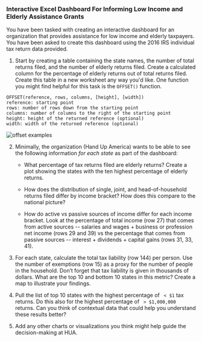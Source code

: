 ### Interactive Excel Dashboard For Informing Low Income and Elderly Assistance Grants

You have been tasked with creating an interactive dashboard for an organization that provides assistance for low income and elderly taxpayers. You have been asked to create this dashboard using the 2016 IRS individual tax return data provided. 

1. Start by creating a table containing the state names, the number of total returns filed, and the number of elderly returns filed. Create a calculated column for the percentage of elderly returns out of total returns filed. Create this table in a new worksheet any way you'd like. One function you might find helpful for this task is the `OFFSET()` function.

``` 
OFFSET(reference, rows, columns, [height], [width])
reference: starting point
rows: number of rows down from the starting point
columns: number of columns to the right of the starting point
height: height of the returned reference (optional)
width: width of the returned reference (optional)
```
![offset examples](/assets/offset.png)

2. Minimally, the organization (Hand Up America) wants to be able to see the following information _*for each state*_ as part of the dashboard:  

    - What percentage of tax returns filed are elderly returns? Create a plot showing the states with the ten highest percentage of elderly returns. 


    - How does the distribution of single, joint, and head-of-household returns filed differ by income bracket? 
    How does this compare to the national picture?

    - How do active vs passive sources of income differ for each income bracket. Look at the percentage of total income (row 27) that comes from active sources -- salaries and wages + business or profession net income (rows 29 and 39) vs the percentage that comes from passive sources -- interest + dividends + capital gains (rows 31, 33, 41).  


3. For each state, calculate the total tax liability (row 144) per person. Use the number of exemptions (row 15) as a proxy for the number of people in the household. Don’t forget that tax liability is given in thousands of dollars. What are the top 10 and bottom 10 states in this metric? Create a map to illustrate your findings.

4. Pull the list of top 10 states with the highest percentage of ` < $1` tax returns. Do this also for the highest percentage of ` > $1,000,000` returns. Can you think of contextual data that could help you understand these results better?

5. Add any other charts or visualizations you think might help guide the decision-making at HUA.
